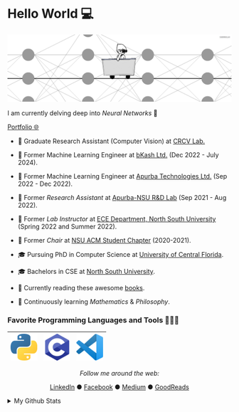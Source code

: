 # Hello World 💻

![](https://raw.githubusercontent.com/sabbirmollah/sabbirmollah/master/img/deep-into-neural-network.gif)

I am currently delving deep into *Neural Networks* 🚂 

[Portfolio 🌐](http://www.mollahsabbir.com)

* 💼 Graduate Research Assistant (Computer Vision) at [CRCV Lab.](https://www.crcv.ucf.edu)

* 💼 Former Machine Learning Engineer at [bKash Ltd.](https://www.linkedin.com/company/bkash-limited) (Dec 2022 - July 2024).

* 💼 Former Machine Learning Engineer at [Apurba Technologies Ltd.](https://www.linkedin.com/company/apurba-technologies-ltd/) (Sep 2022 - Dec 2022).

* 💼 Former *Research Assistant* at [Apurba-NSU R&D Lab](https://github.com/apurba-nsu-rnd-lab) (Sep 2021 - Aug 2022).

* 💼 Former *Lab Instructor* at [ECE Department, North South University](http://ece.northsouth.edu/) (Spring 2022 and Summer 2022).

* 💼 Former *Chair* at [NSU ACM Student Chapter](https://www.facebook.com/nsuacmsc/) (2020-2021).

* 🎓 Pursuing PhD in Computer Science at [University of Central Florida](https://www.ucf.edu).

* 🎓 Bachelors in CSE at [North South University](http://www.northsouth.edu/).

* 📖   Currently reading these awesome [books](https://www.goodreads.com/review/list/82590914?shelf=currently-reading).
* 🌱   Continuously learning  *Mathematics* & *Philosophy*.


### Favorite Programming Languages and Tools 🔭🚀🔥
<img src="https://raw.githubusercontent.com/sabbirmollah/sabbirmollah/master/img/python.png" width=60> | <img src="https://raw.githubusercontent.com/sabbirmollah/sabbirmollah/master/img/c-logo.png" width=60> |<img src="https://raw.githubusercontent.com/sabbirmollah/sabbirmollah/master/img/vscode.png" width=60> |
|:---:|:---:|:---:|

<div align="center">


<i>Follow me around the web:</i><br>

  <a target="_blank" href="https://www.linkedin.com/in/mollahsabbir/">LinkedIn</a> ●
  <a target="_blank" href="https://www.facebook.com/mollahsabbir/">Facebook</a> ●
  <a target="_blank" href="https://medium.com/@mollahsabbir/">Medium</a> ●
  <a target="_blank" href="https://www.goodreads.com/user/show/82590914-sabbir">GoodReads</a>


</div>


<details>
  <summary>My Github Stats</summary>
  <br>

<p align="center">
<img align="center" src="https://github-readme-stats.vercel.app/api?username=mollahsabbir&&show_icons=true&title_color=c095e3&icon_color=95dfe3&text_color=ffffff&bg_color=231f20" alt="Sabbir's Github Stats" alt="Sabbir's Github Status" />
</p>


</details>
